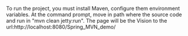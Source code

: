 To run the project, you must install Maven, configure them environment variables. 
At the command prompt, move in path where the source code and run in "mvn clean jetty:run". 
The page will be the Vision to the url:http://localhost:8080/Spring_MVN_demo/